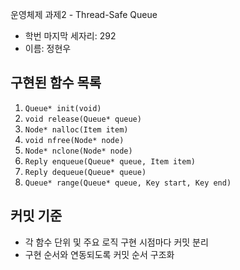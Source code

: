 운영체제 과제2 - Thread-Safe Queue

- 학번 마지막 세자리: 292 
- 이름: 정현우

## 구현된 함수 목록

1. `Queue* init(void)`
2. `void release(Queue* queue)`
3. `Node* nalloc(Item item)`
4. `void nfree(Node* node)`
5. `Node* nclone(Node* node)`
6. `Reply enqueue(Queue* queue, Item item)`
7. `Reply dequeue(Queue* queue)`
8. `Queue* range(Queue* queue, Key start, Key end)`

## 커밋 기준
- 각 함수 단위 및 주요 로직 구현 시점마다 커밋 분리
- 구현 순서와 연동되도록 커밋 순서 구조화
